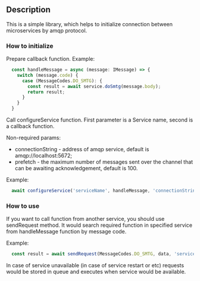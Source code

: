 ## Description
 This is a simple library, which helps to initialize connection between microservices by amqp protocol.

### How to initialize
Prepare callback function. Example:

```js
  const handleMessage = async (message: IMessage) => {
    switch (message.code) {
      case (MessageCodes.DO_SMTG): {
        const result = await service.doSmtg(message.body);
        return result;
      }
    }
  }
```

Call configureService function. First parameter is a Service name, second is a callback function.

Non-required params:
- connectionString - address of amqp service, default is amqp://localhost:5672;
- prefetch - the maximum number of messages sent over the channel that can be awaiting acknowledgement, default is 100.

Example:

```js
  await configureService('serviceName', handleMessage, 'connectionString', prefetch);
```

### How to use
If you want to call function from another service, you should use sendRequest method.
It would search required function in specified service from handleMessage function by message code.

  Example:
```js
  const result = await sendRequest(MessageCodes.DO_SMTG, data, 'serviceName');
```
In case of service unavailable (in case of service restart or etc) requests would be stored in queue and executes when service would be available.
